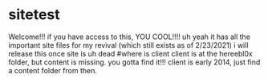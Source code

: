 # sitetest
Welcome!!! 
if you have access to this, YOU COOL!!!!
uh yeah it has all the important site files for my revival (which still exists as of 2/23/2021)
i will release this once site is uh dead
#where is client
client is at the hereebl0x folder, but content is missing. you gotta find it!!! client is early 2014, just find a content folder from then.

